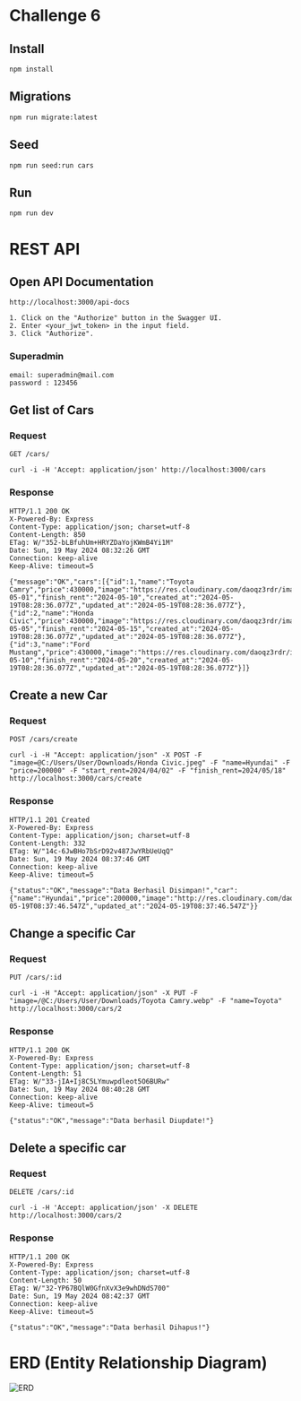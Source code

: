 # Challenge 6
## Install
    npm install
## Migrations
    npm run migrate:latest
## Seed
    npm run seed:run cars
## Run
    npm run dev

# REST API
## Open API Documentation
`http://localhost:3000/api-docs`

    1. Click on the "Authorize" button in the Swagger UI.
    2. Enter <your_jwt_token> in the input field.
    3. Click "Authorize".
### Superadmin
    email: superadmin@mail.com
    password : 123456
## Get list of Cars
### Request
`GET /cars/`
    
    curl -i -H 'Accept: application/json' http://localhost:3000/cars

### Response
    HTTP/1.1 200 OK
    X-Powered-By: Express
    Content-Type: application/json; charset=utf-8
    Content-Length: 850
    ETag: W/"352-bLBfuhUm+HRYZDaYojKWmB4Yi1M"
    Date: Sun, 19 May 2024 08:32:26 GMT
    Connection: keep-alive
    Keep-Alive: timeout=5

    {"message":"OK","cars":[{"id":1,"name":"Toyota Camry","price":430000,"image":"https://res.cloudinary.com/daoqz3rdr/image/upload/v1715969479/Toyota_Camry_ubrxzx.webp","start_rent":"2024-05-01","finish_rent":"2024-05-10","created_at":"2024-05-19T08:28:36.077Z","updated_at":"2024-05-19T08:28:36.077Z"},{"id":2,"name":"Honda Civic","price":430000,"image":"https://res.cloudinary.com/daoqz3rdr/image/upload/v1715969551/Honda_Civic_zynbax.jpg","start_rent":"2024-05-05","finish_rent":"2024-05-15","created_at":"2024-05-19T08:28:36.077Z","updated_at":"2024-05-19T08:28:36.077Z"},{"id":3,"name":"Ford Mustang","price":430000,"image":"https://res.cloudinary.com/daoqz3rdr/image/upload/v1715969609/Ford_Mustang_u4lsov.webp","start_rent":"2024-05-10","finish_rent":"2024-05-20","created_at":"2024-05-19T08:28:36.077Z","updated_at":"2024-05-19T08:28:36.077Z"}]}

## Create a new Car

### Request

`POST /cars/create`

    curl -i -H "Accept: application/json" -X POST -F "image=@C:/Users/User/Downloads/Honda Civic.jpeg" -F "name=Hyundai" -F "price=200000" -F "start_rent=2024/04/02" -F "finish_rent=2024/05/18" http://localhost:3000/cars/create

### Response
    HTTP/1.1 201 Created
    X-Powered-By: Express
    Content-Type: application/json; charset=utf-8
    Content-Length: 332
    ETag: W/"14c-6JwBHo7bSrD92v487JwYRbUeUqQ"
    Date: Sun, 19 May 2024 08:37:46 GMT
    Connection: keep-alive
    Keep-Alive: timeout=5

    {"status":"OK","message":"Data Berhasil Disimpan!","car":{"name":"Hyundai","price":200000,"image":"http://res.cloudinary.com/daoqz3rdr/image/upload/v1716107865/bcr/mzecfixtn2lrdvipicwy.jpg","start_rent":"2024/04/02","finish_rent":"2024/05/18","id":18,"created_at":"2024-05-19T08:37:46.547Z","updated_at":"2024-05-19T08:37:46.547Z"}}

## Change a specific Car

### Request

`PUT /cars/:id`

    curl -i -H "Accept: application/json" -X PUT -F "image=/@C:/Users/User/Downloads/Toyota Camry.webp" -F "name=Toyota" http://localhost:3000/cars/2

### Response
   
    HTTP/1.1 200 OK
    X-Powered-By: Express
    Content-Type: application/json; charset=utf-8
    Content-Length: 51
    ETag: W/"33-jIA+Ij8C5LYmuwpdleot5O6BURw"
    Date: Sun, 19 May 2024 08:40:28 GMT
    Connection: keep-alive
    Keep-Alive: timeout=5

    {"status":"OK","message":"Data berhasil Diupdate!"}

## Delete a specific car

### Request

`DELETE /cars/:id`

    curl -i -H 'Accept: application/json' -X DELETE http://localhost:3000/cars/2

### Response
    HTTP/1.1 200 OK
    X-Powered-By: Express
    Content-Type: application/json; charset=utf-8
    Content-Length: 50
    ETag: W/"32-YP67BQlW0GfnXvX3e9whDNdS700"
    Date: Sun, 19 May 2024 08:42:37 GMT
    Connection: keep-alive
    Keep-Alive: timeout=5

    {"status":"OK","message":"Data berhasil Dihapus!"}

# ERD (Entity Relationship Diagram)
![ERD](./ERD.png)
